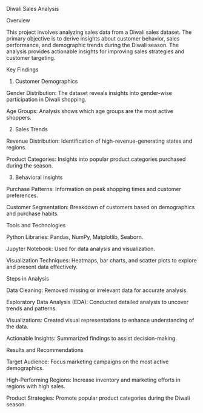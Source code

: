 Diwali Sales Analysis

Overview

This project involves analyzing sales data from a Diwali sales dataset. The primary objective is to derive insights about customer behavior, sales performance, and demographic trends during the Diwali season. The analysis provides actionable insights for improving sales strategies and customer targeting.

Key Findings

1. Customer Demographics

Gender Distribution: The dataset reveals insights into gender-wise participation in Diwali shopping.

Age Groups: Analysis shows which age groups are the most active shoppers.

2. Sales Trends

Revenue Distribution: Identification of high-revenue-generating states and regions.

Product Categories: Insights into popular product categories purchased during the season.

3. Behavioral Insights

Purchase Patterns: Information on peak shopping times and customer preferences.

Customer Segmentation: Breakdown of customers based on demographics and purchase habits.

Tools and Technologies

Python Libraries: Pandas, NumPy, Matplotlib, Seaborn.

Jupyter Notebook: Used for data analysis and visualization.

Visualization Techniques: Heatmaps, bar charts, and scatter plots to explore and present data effectively.

Steps in Analysis

Data Cleaning: Removed missing or irrelevant data for accurate analysis.

Exploratory Data Analysis (EDA): Conducted detailed analysis to uncover trends and patterns.

Visualizations: Created visual representations to enhance understanding of the data.

Actionable Insights: Summarized findings to assist decision-making.

Results and Recommendations

Target Audience: Focus marketing campaigns on the most active demographics.

High-Performing Regions: Increase inventory and marketing efforts in regions with high sales.

Product Strategies: Promote popular product categories during the Diwali season.
